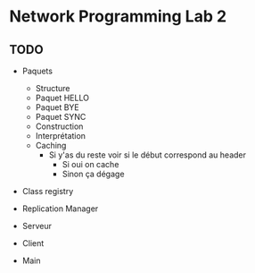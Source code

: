 # Network Programming Lab 2

## TODO 

* Paquets
    * Structure
    * Paquet HELLO
    * Paquet BYE
    * Paquet SYNC
    * Construction
    * Interprétation
    * Caching
        * Si y'as du reste voir si le début correspond au header
            * Si oui on cache 
            * Sinon ça dégage      

* Class registry
* Replication Manager 
* Serveur
* Client

* Main
